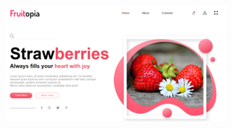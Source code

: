 ![](https://github.com/IrinaSpasova/Landing-Pages/blob/main/09-Strawberries-Landing-page/Untitled.png)
